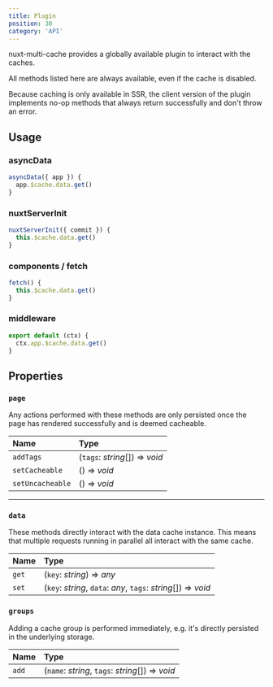 ```yaml
---
title: Plugin
position: 30
category: 'API'
---
```


<p className="lead">
nuxt-multi-cache provides a globally available plugin to interact with the
caches.
</p>

All methods listed here are always available, even if the cache is disabled.

Because caching is only available in SSR, the client version of the plugin
implements no-op methods that always return successfully and don't throw an
error.

## Usage

### asyncData
```javascript
asyncData({ app }) {
  app.$cache.data.get()
}
```

### nuxtServerInit
```javascript
nuxtServerInit({ commit }) {
  this.$cache.data.get()
}
```

### components / fetch
```javascript
fetch() {
  this.$cache.data.get()
}
```

### middleware
```javascript
export default (ctx) {
  ctx.app.$cache.data.get()
}
```


## Properties

### `page`

Any actions performed with these methods are only persisted once the page has
rendered successfully and is deemed cacheable.

| Name | Type |
| :------ | :------ |
| `addTags` | (`tags`: *string*[]) => *void* |
| `setCacheable` | () => *void* |
| `setUncacheable` | () => *void* |

___

### `data`

These methods directly interact with the data cache instance. This means that
multiple requests running in parallel all interact with the same cache.

| Name | Type |
| :------ | :------ |
| `get` | (`key`: *string*) => *any* |
| `set` | (`key`: *string*, `data`: *any*, `tags`: *string*[]) => *void* |


### `groups`

Adding a cache group is performed immediately, e.g. it's directly persisted in
the underlying storage.

| Name | Type |
| :------ | :------ |
| `add` | (`name`: *string*, `tags`: *string*[]) => *void* |
